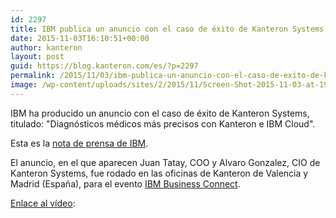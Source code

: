 ```yaml
---
id: 2297
title: IBM publica un anuncio con el caso de éxito de Kanteron Systems
date: 2015-11-03T16:10:51+00:00
author: kanteron
layout: post
guid: https://blog.kanteron.com/es/?p=2297
permalink: /2015/11/03/ibm-publica-un-anuncio-con-el-caso-de-exito-de-kanteron-systems/
image: /wp-content/uploads/sites/2/2015/11/Screen-Shot-2015-11-03-at-19.31.37.png
---
```

IBM ha producido un anuncio con el caso de éxito de Kanteron Systems, titulado: "Diagnósticos médicos más precisos con Kanteron e IBM Cloud".

Esta es la <a href="https://www-03.ibm.com/press/es/es/pressrelease/48066.wss" target="_blank">nota de prensa de IBM</a>.

El anuncio, en el que aparecen Juan Tatay, COO y Alvaro Gonzalez, CIO de Kanteron Systems, fue rodado en las oficinas de Kanteron de Valencia y Madrid (España), para el evento <a href="https://www.businessconnect.es" target="_blank">IBM Business Connect</a>.

<a href="https://www.youtube.com/watch?v=oOO2dagH_cU" target="_blank">Enlace al vídeo</a>:
  
<span class="embed-youtube" style="text-align:center; display: block;"></span>
